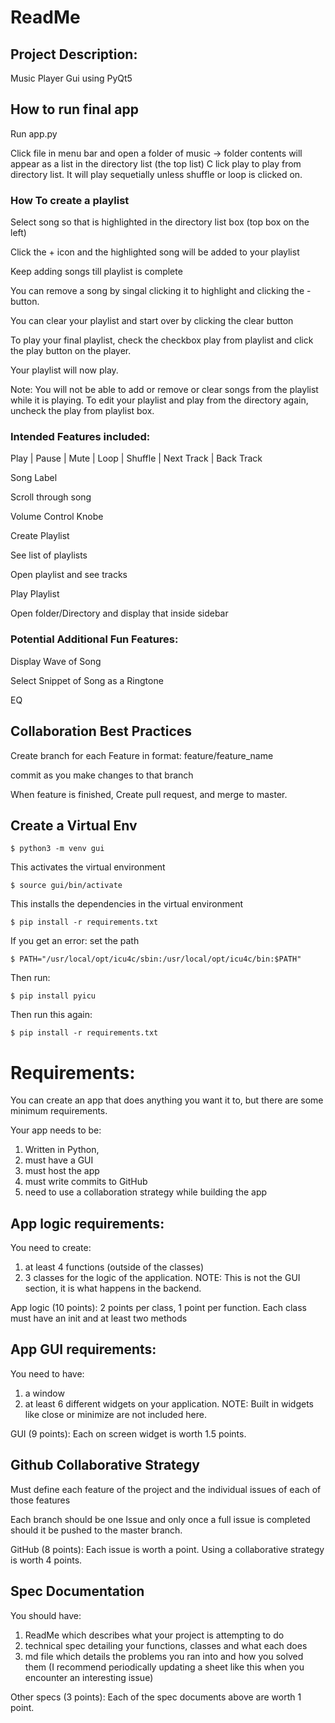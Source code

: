 # ReadMe
## Project Description: 
Music Player Gui using PyQt5

## How to run final app
Run app.py

Click file in menu bar and open a folder of music -> folder contents will appear as a list in the directory list (the top list)
C
lick play to play from directory list. It will play sequetially unless shuffle or loop is clicked on.

### How To create a playlist
Select song so that is highlighted in the directory list box (top box on the left)

Click the + icon and the highlighted song will be added to your playlist

Keep adding songs till playlist is complete

You can remove a song by singal clicking it to highlight and clicking the - button.

You can clear your playlist and start over by clicking the clear button

To play your final playlist, check the checkbox play from playlist and click the play button on the player. 

Your playlist will now play. 

Note: You will not be able to add or remove or clear songs from the playlist while it is playing. To edit your playlist and play from the directory again, uncheck the play from playlist box. 




### Intended Features included:
Play | Pause | Mute | Loop | Shuffle | Next Track | Back Track

Song Label

Scroll through song

Volume Control Knobe

Create Playlist 

See list of playlists

Open playlist and see tracks

Play Playlist

Open folder/Directory and display that inside sidebar

### Potential Additional Fun Features:
Display Wave of Song 

Select Snippet of Song as a Ringtone

EQ


## Collaboration Best Practices
Create branch for each Feature in format:
feature/feature_name

commit as you make changes to that branch 

When feature is finished, Create pull request, and merge to master.


## Create a Virtual Env
```
$ python3 -m venv gui
```

This activates the virtual environment

```
$ source gui/bin/activate
```
This installs the dependencies in the virtual environment

```
$ pip install -r requirements.txt
```

If you get an error: 
set the path

```
$ PATH="/usr/local/opt/icu4c/sbin:/usr/local/opt/icu4c/bin:$PATH"
```

Then run:

```
$ pip install pyicu

```

Then run this again:

```
$ pip install -r requirements.txt

```

# Requirements: 

You can create an app that does anything you want it to, but there are some minimum requirements. 

Your app needs to be:
   1. Written in Python, 
   2. must have a GUI
   3. must host the app 
   4. must write commits to GitHub
   5. need to use a collaboration strategy while building the app

## App logic requirements:
You need to create:
   1. at least 4 functions (outside of the classes) 
   2. 3 classes for the logic of the application. 
NOTE: This is not the GUI section, it is what happens in the backend. 

App logic (10 points): 2 points per class, 1 point per function. Each class must have an init and at least two methods

## App GUI requirements:

You need to have:
   1. a window  
   2. at least 6 different widgets on your application. 
NOTE: Built in widgets like close or minimize are not included here. 

GUI (9 points): Each on screen widget is worth 1.5 points.


## Github Collaborative Strategy

Must define each feature of the project and the individual issues of each of those features 

Each branch should be one Issue and only once a full issue is completed should it be pushed to the master branch. 

GitHub (8 points): Each issue is worth a point. Using a collaborative strategy is worth 4 points.


## Spec Documentation

You should have:
   1. ReadMe which describes what your project is attempting to do
   2. technical spec detailing your functions, classes and what each does
   3. md file which details the problems you ran into and how you solved them (I recommend periodically updating a sheet like this when you encounter an interesting issue)

Other specs (3 points): Each of the spec documents above are worth 1 point.